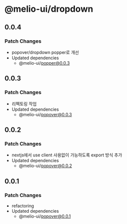 # @melio-ui/dropdown

## 0.0.4

### Patch Changes

- popover/dropdown popper로 개선
- Updated dependencies
  - @melio-ui/popper@0.0.3

## 0.0.3

### Patch Changes

- 리펙토링 작업
- Updated dependencies
  - @melio-ui/popover@0.0.3

## 0.0.2

### Patch Changes

- nextjs에서 use client 사용없이 가능하도록 export 방식 추가
- Updated dependencies
  - @melio-ui/popover@0.0.2

## 0.0.1

### Patch Changes

- refactoring
- Updated dependencies
  - @melio-ui/popover@0.0.1
